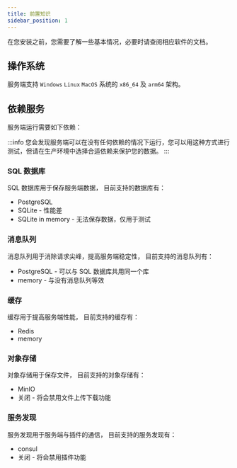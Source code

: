 ```yaml
---
title: 前置知识
sidebar_position: 1
---
```


在您安装之前，您需要了解一些基本情况，必要时请查阅相应软件的文档。

## 操作系统

服务端支持 `Windows` `Linux` `MacOS` 系统的 `x86_64` 及 `arm64` 架构。

## 依赖服务

服务端运行需要如下依赖：

:::info
您会发现服务端可以在没有任何依赖的情况下运行，您可以用这种方式进行测试，但请在生产环境中选择合适依赖来保护您的数据。
:::

### SQL 数据库

SQL 数据库用于保存服务端数据，
目前支持的数据库有：

- PostgreSQL
- SQLite - 性能差
- SQLite in memory - 无法保存数据，仅用于测试

### 消息队列

消息队列用于消除请求尖峰，提高服务端稳定性，
目前支持的消息队列有：

- PostgreSQL - 可以与 SQL 数据库共用同一个库
- memory - 与没有消息队列等效

### 缓存

缓存用于提高服务端性能，
目前支持的缓存有：

- Redis
- memory

### 对象存储

对象存储用于保存文件，
目前支持的对象存储有：

- MinIO
- 关闭 - 将会禁用文件上传下载功能

### 服务发现

服务发现用于服务端与插件的通信，
目前支持的服务发现有：

- consul
- 关闭 - 将会禁用插件功能

